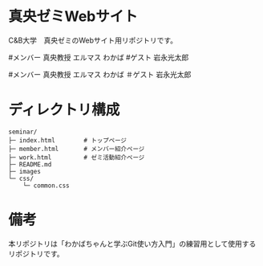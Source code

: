 # 真央ゼミWebサイト
C&B大学　真央ゼミのWebサイト用リポジトリです。

#メンバー
真央教授
エルマス
わかば
#ゲスト
岩永光太郎

#メンバー
真央教授
エルマス
わかば
＃ゲスト
岩永光太郎

# ディレクトリ構成
```
seminar/
├─ index.html        # トップページ
├─ member.html       # メンバー紹介ページ
├─ work.html         # ゼミ活動紹介ページ
├─ README.md
├─ images
└─ css/
    └─ common.css
```

# 備考
本リポジトリは「わかばちゃんと学ぶGit使い方入門」の練習用として使用するリポジトリです。
